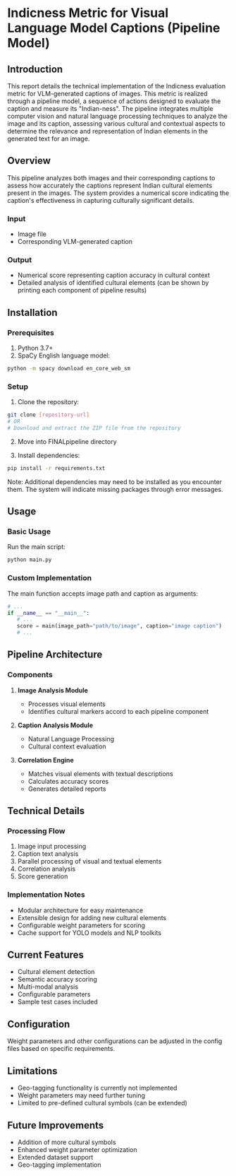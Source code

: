 # Indicness Metric for Visual Language Model Captions (Pipeline Model)

## Introduction

This report details the technical implementation of the Indicness evaluation metric for VLM-generated
captions of images. This metric is realized through a pipeline model, a sequence of actions designed to
evaluate the caption and measure its "Indian-ness". The pipeline integrates multiple computer vision and
natural language processing techniques to analyze the image and its caption, assessing various cultural
and contextual aspects to determine the relevance and representation of Indian elements in the generated
text for an image.

## Overview

This pipeline analyzes both images and their corresponding captions to assess how accurately the captions represent Indian cultural elements present in the images. The system provides a numerical score indicating the caption's effectiveness in capturing culturally significant details.

### Input
- Image file
- Corresponding VLM-generated caption

### Output
- Numerical score representing caption accuracy in cultural context
- Detailed analysis of identified cultural elements (can be shown by printing each component of pipeline results)

## Installation

### Prerequisites

1. Python 3.7+
2. SpaCy English language model:
```bash
python -m spacy download en_core_web_sm
```


### Setup

1. Clone the repository:
```bash
git clone [repository-url]
# OR
# Download and extract the ZIP file from the repository
```
2. Move into FINALpipeline directory

3. Install dependencies:
```bash
pip install -r requirements.txt
```

Note: Additional dependencies may need to be installed as you encounter them. The system will indicate missing packages through error messages.

## Usage

### Basic Usage

Run the main script:
```python
python main.py
```

### Custom Implementation

The main function accepts image path and caption as arguments:
```python
# ...
if __name__ == "__main__":
   # ...
   score = main(image_path="path/to/image", caption="image caption")
   # ...
```

## Pipeline Architecture

### Components

1. **Image Analysis Module**
   - Processes visual elements
   - Identifies cultural markers accord to each pipeline component

2. **Caption Analysis Module**
   - Natural Language Processing
   - Cultural context evaluation

3. **Correlation Engine**
   - Matches visual elements with textual descriptions
   - Calculates accuracy scores
   - Generates detailed reports

## Technical Details

### Processing Flow

1. Image input processing
2. Caption text analysis
3. Parallel processing of visual and textual elements
4. Correlation analysis
5. Score generation

### Implementation Notes

- Modular architecture for easy maintenance
- Extensible design for adding new cultural elements
- Configurable weight parameters for scoring
- Cache support for YOLO models and NLP toolkits

## Current Features

- Cultural element detection
- Semantic accuracy scoring
- Multi-modal analysis
- Configurable parameters
- Sample test cases included

## Configuration

Weight parameters and other configurations can be adjusted in the config files based on specific requirements.

## Limitations

- Geo-tagging functionality is currently not implemented
- Weight parameters may need further tuning
- Limited to pre-defined cultural symbols (can be extended)

## Future Improvements

- Addition of more cultural symbols
- Enhanced weight parameter optimization
- Extended dataset support
- Geo-tagging implementation



